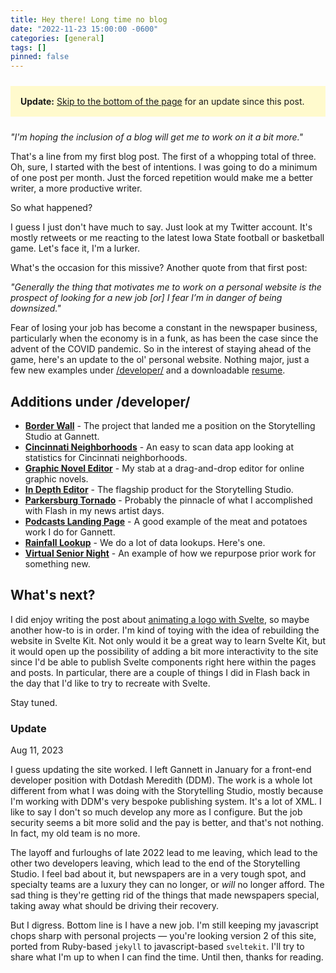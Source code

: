 ```yaml
---
title: Hey there! Long time no blog
date: "2022-11-23 15:00:00 -0600"
categories: [general]
tags: []
pinned: false
---
```


<div class="note">
  <strong>Update:</strong> <a href="#update">Skip to the bottom of the page</a> for an update since this post.
</div>

_"I'm hoping the inclusion of a blog will get me to work on it a bit more."_

That's a line from my first blog post. The first of a whopping total of three. Oh, sure, I started with the best of intentions. I was going to do a minimum of one post per month. Just the forced repetition would make me a better writer, a more productive writer.

So what happened?

I guess I just don't have much to say. Just look at my Twitter account. It's mostly retweets or me reacting to the latest Iowa State football or basketball game. Let's face it, I'm a lurker.

What's the occasion for this missive? Another quote from that first post:

_"Generally the thing that motivates me to work on a personal website is the prospect of looking for a new job [or] I fear I’m in danger of being downsized."_

Fear of losing your job has become a constant in the newspaper business, particularly when the economy is in a funk, as has been the case since the advent of the COVID pandemic. So in the interest of staying ahead of the game, here's an update to the ol' personal website. Nothing major, just a few new examples under [/developer/](/developer/) and a downloadable [resume](//craig_johnson.pdf).

## Additions under /developer/

- **[Border Wall](/developer/border-wall/)** - The project that landed me a position on the Storytelling Studio at Gannett.
- **[Cincinnati Neighborhoods](/developer/cincinnati-neighborhoods/)** - An easy to scan data app looking at statistics for Cincinnati neighborhoods.
- **[Graphic Novel Editor](/developer/graphic-novel-editor/)** - My stab at a drag-and-drop editor for online graphic novels.
- **[In Depth Editor](/developer/in-depth-editor/)** - The flagship product for the Storytelling Studio.
- **[Parkersburg Tornado](/developer/parkersburg-tornado/)** - Probably the pinnacle of what I accomplished with Flash in my news artist days.
- **[Podcasts Landing Page](/developer/podcasts-landing-page/)** - A good example of the meat and potatoes work I do for Gannett.
- **[Rainfall Lookup](/developer/rainfall-lookup/)** - We do a lot of data lookups. Here's one.
- **[Virtual Senior Night](/developer/virtual-senior-night/)** - An example of how we repurpose prior work for something new.

## What's next?

I did enjoy writing the post about [animating a logo with Svelte](/blog/animated-site-logo), so maybe another how-to is in order. I'm kind of toying with the idea of rebuilding the website in Svelte Kit. Not only would it be a great way to learn Svelte Kit, but it would open up the possibility of adding a bit more interactivity to the site since I'd be able to publish Svelte components right here within the pages and posts. In particular, there are a couple of things I did in Flash back in the day that I'd like to try to recreate with Svelte.

Stay tuned.



### <a name="update" aria-label="Update"></a>Update

<p class="post-meta">Aug 11, 2023</p>

I guess updating the site worked. I left Gannett in January for a front-end developer position with Dotdash Meredith (DDM). The work is a whole lot different from what I was doing with the Storytelling Studio, mostly because I'm working with DDM's very bespoke publishing system. It's a lot of XML. I like to say I don't so much develop any more as I configure. But the job security seems a bit more solid and the pay is better, and that's not nothing. In fact, my old team is no more.

The layoff and furloughs of late 2022 lead to me leaving, which lead to the other two developers leaving, which lead to the end of the Storytelling Studio. I feel bad about it, but newspapers are in a very tough spot, and specialty teams are a luxury they can no longer, or _will_ no longer afford. The sad thing is they're getting rid of the things that made newspapers special, taking away what should be driving their recovery.

But I digress. Bottom line is I have a new job. I'm still keeping my javascript chops sharp with personal projects — you're looking version 2 of this site, ported from Ruby-based `jekyll` to javascript-based `sveltekit`. I'll try to share what I'm up to when I can find the time. Until then, thanks for reading.

<style>
  .note {
    background-color: lemonchiffon;
    margin: 1.5rem 0;
    padding: 1rem;
  }
</style>